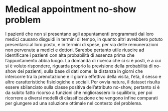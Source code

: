 # Medical appointment no-show problem
I pazienti che non si presentano agli appuntamenti programmati dai loro medici causano disguidi in termini di tempo, in
quanto altri avrebbero potuto presentarsi al loro posto, e in termini di spese, per via delle remunerazioni non pervenute a
medici e dottori. Sarebbe pertanto utile riuscire ad identificare i pazienti con alta probabilità di assenza prima che
l’appuntamento abbia luogo.
La domanda di ricerca che ci si è posti, e a cui si è voluto rispondere, riguarda proprio la previsione della probabilità di
no-show dei pazienti, sulla base di dati come: la distanza in giorni che intercorre tra la prenotazione e il giorno effettivo
della visita, l’età, il sesso e altre caratteristiche fisiologiche e sociali. Per ovvia natura, il dataset risulta essere sbilanciato
sulla classe positiva dell’attributo no-show, pertanto si è da subito fatto ricorso a funzioni che migliorassero lo squilibrio,
per poi ricorrere a diversi modelli di classificazione che vengono infine comparati per giungere ad una soluzione ottimale
nel contesto del problema.

